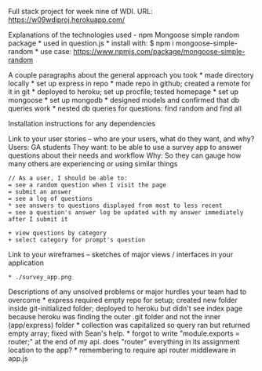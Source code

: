 Full stack project for week nine of WDI.
URL: https://w09wdiproj.herokuapp.com/


Explanations of the technologies used
    - npm Mongoose simple random package
        * used in question.js
        * install with: $ npm i mongoose-simple-random
        * use case: https://www.npmjs.com/package/mongoose-simple-random

A couple paragraphs about the general approach you took
    * made directory locally
    * set up express in repo
    * made repo in github; created a remote for it in git
    * deployed to heroku; set up procfile; tested homepage
    * set up mongoose
    * set up mongodb
    * designed models and confirmed that db queries work
    * nested db queries for questions: find random and find all

Installation instructions for any dependencies

Link to your user stories – who are your users, what do they want, and why?
    Users: GA students
    They want: to be able to use a survey app to answer questions about their needs and workflow
    Why: So they can gauge how many others are experiencing or using similar things

    // As a user, I should be able to: 
    = see a random question when I visit the page
    = submit an answer
    = see a log of questions 
    * see answers to questions displayed from most to less recent 
    = see a question's answer log be updated with my answer immediately after I submit it
    
    + view questions by category
    + select category for prompt's question


Link to your wireframes – sketches of major views / interfaces in your application

    * ./survey_app.png

Descriptions of any unsolved problems or major hurdles your team had to overcome
    * express required empty repo for setup; created new folder inside git-initialized folder; deployed to heroku but didn't see index page because heroku was finding the outer .git folder and not the inner (app/express) folder
    * collection was capitalized so query ran but returned empty array; fixed with Sean's help. 
    * forgot to write "module.exports = router;" at the end of my api. does "router" everything in its assignment location to the app?
    * remembering to require api router middleware in app.js




